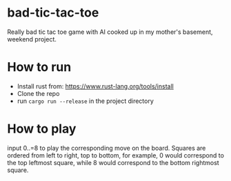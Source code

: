 # bad-tic-tac-toe
Really bad tic tac toe game with AI cooked up in my mother's basement, weekend project.

# How to run
* Install rust from: https://www.rust-lang.org/tools/install
* Clone the repo
* run `cargo run --release` in the project directory

# How to play
input 0..=8 to play the corresponding move on the board.
Squares are ordered from left to right, top to bottom, for example,
0 would correspond to the top leftmost square, while 8 would correspond
to the bottom rightmost square.
